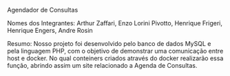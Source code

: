 Agendador de Consultas

Nomes dos Integrantes: Arthur Zaffari, Enzo Lorini Pivotto, Henrique Frigeri, Henrique Engers, Andre Rosin


Resumo:
Nosso projeto foi desenvolvido pelo banco de dados MySQL e pela linguagem PHP, com o objetivo de demonstrar uma comunicação entre host e docker. No qual conteiners criados através do docker realizarão essa função, abrindo assim um site relacionado a Agenda de Consultas.


